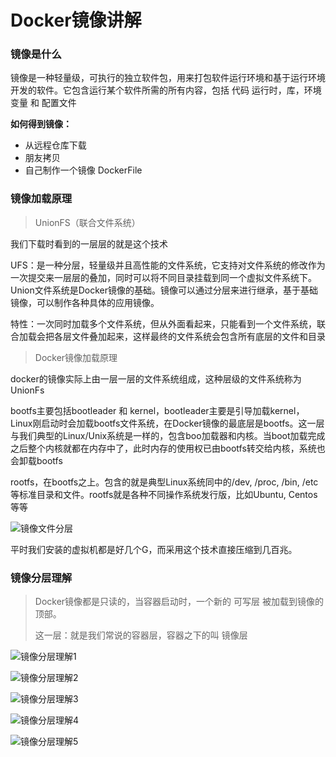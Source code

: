 # Docker镜像讲解

### 镜像是什么

镜像是一种轻量级，可执行的独立软件包，用来打包软件运行环境和基于运行环境开发的软件。它包含运行某个软件所需的所有内容，包括 代码 运行时，库，环境变量 和 配置文件

**如何得到镜像：**

- 从远程仓库下载
- 朋友拷贝
- 自己制作一个镜像 DockerFile

### 镜像加载原理

>UnionFS（联合文件系统）

我们下载时看到的一层层的就是这个技术

UFS：是一种分层，轻量级并且高性能的文件系统，它支持对文件系统的修改作为一次提交来一层层的叠加，同时可以将不同目录挂载到同一个虚拟文件系统下。Union文件系统是Docker镜像的基础。镜像可以通过分层来进行继承，基于基础镜像，可以制作各种具体的应用镜像。

特性：一次同时加载多个文件系统，但从外面看起来，只能看到一个文件系统，联合加载会把各层文件叠加起来，这样最终的文件系统会包含所有底层的文件和目录

> Docker镜像加载原理

docker的镜像实际上由一层一层的文件系统组成，这种层级的文件系统称为UnionFs

bootfs主要包括bootleader 和 kernel，bootleader主要是引导加载kernel，Linux刚启动时会加载bootfs文件系统，在Docker镜像的最底层是bootfs。这一层与我们典型的Linux/Unix系统是一样的，包含boo加载器和内核。当boot加载完成之后整个内核就都在内存中了，此时内存的使用权已由bootfs转交给内核，系统也会卸载bootfs



rootfs，在bootfs之上。包含的就是典型Linux系统同中的/dev, /proc, /bin, /etc等标准目录和文件。rootfs就是各种不同操作系统发行版，比如Ubuntu, Centos等等

![镜像文件分层](C:\Users\alienware\Desktop\Docker_Learn\镜像文件分层.png)

平时我们安装的虚拟机都是好几个G，而采用这个技术直接压缩到几百兆。



### 镜像分层理解

>Docker镜像都是只读的，当容器启动时，一个新的 可写层 被加载到镜像的顶部。
>
>这一层：就是我们常说的容器层，容器之下的叫 镜像层

![镜像分层理解1](C:\Users\alienware\Desktop\Docker_Learn\镜像分层理解1.png)

![镜像分层理解2](C:\Users\alienware\Desktop\Docker_Learn\镜像分层理解2.png)

![镜像分层理解3](C:\Users\alienware\Desktop\Docker_Learn\镜像分层理解3.png)

![镜像分层理解4](C:\Users\alienware\Desktop\Docker_Learn\镜像分层理解4.png)

![镜像分层理解5](C:\Users\alienware\Desktop\Docker_Learn\镜像分层理解5.png)

